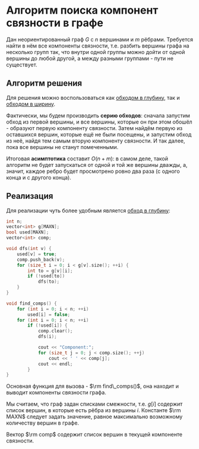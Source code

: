 # Алгоритм поиска компонент связности в графе

Дан неориентированный граф $G$ с $n$ вершинами и $m$ рёбрами. Требуется найти в нём все компоненты связности, т.е. разбить вершины графа на несколько групп так, что внутри одной группы можно дойти от одной вершины до любой другой, а между разными группами - пути не существует.

## Алгоритм решения

Для решения можно воспользоваться как [обходом в глубину](dfs), так и [обходом в ширину](bfs).

Фактически, мы будем производить **серию обходов**: сначала запустим обход из первой вершины, и все вершины, которые он при этом обошёл - образуют первую компоненту связности. Затем найдём первую из оставшихся вершин, которые ещё не были посещены, и запустим обход из неё, найдя тем самым вторую компоненту связности. И так далее, пока все вершины не станут помеченными.

Итоговая **асимптотика** составит $O(n + m)$: в самом деле, такой алгоритм не будет запускаться от одной и той же вершины дважды, а, значит, каждое ребро будет просмотрено ровно два раза (с одного конца и с другого конца).

## Реализация

Для реализации чуть более удобным является [обход в глубину](dfs):

<!--- TODO: specify code snippet id -->
``` cpp
int n;
vector<int> g[MAXN];
bool used[MAXN];
vector<int> comp;

void dfs(int v) {
    used[v] = true;
    comp.push_back(v);
    for (size_t i = 0; i < g[v].size(); ++i) {
        int to = g[v][i];
        if (!used[to])
            dfs(to);
    }
}

void find_comps() {
    for (int i = 0; i < n; ++i)
        used[i] = false;
    for (int i = 0; i < n; ++i)
        if (!used[i]) {
            comp.clear();
            dfs(i);

            cout << "Component:";
            for (size_t j = 0; j < comp.size(); ++j)
                cout << ' ' << comp[j];
            cout << endl;
        }
}
```

Основная функция для вызова - $\rm find\_comps()$, она находит и выводит компоненты связности графа.

Мы считаем, что граф задан списками смежности, т.е. $g[i]$ содержит список вершин, в которые есть рёбра из вершины $i$. Константе $\rm MAXN$ следует задать значение, равное максимально возможному количеству вершин в графе.

Вектор $\rm comp$ содержит список вершин в текущей компоненте связности.
